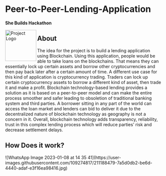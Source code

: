 # Peer-to-Peer-Lending-Application
**She Builds Hackathon**
<div>
<img src = "https://wixmp-fe53c9ff592a4da924211f23.wixmp.com/users/51835bf9-6801-4d65-8c6e-8f5c1ce19c29/design-previews/f5cdb6bc-9da2-4390-9ef0-bda785fa481e/1673165804325-thumbnail.jpeg" alt ="Project Logo" align= "left" hieght="100" width = "100">
 </div>
<div>
 <h2>About</h2>
 <p>
 The idea for the project is to build a lending application using Blockchain. Using this application, people would be able to take loans on the blockchains. That means they can essentially lock up certain assets and borrow other cryptocurrencies and then pay back later after a certain amount of time. A different use case for this kind of application is cryptocurrency trading. Traders can lock up certain cryptocurrency assets to borrow a different kind of asset, then trade it and make a profit.
Blockchain technology-based lending provides a solution as it is based on a peer-to-peer model and can make the entire process smoother and safer leading to obsoletion
of traditional banking system and third parties. A borrower sitting in any part of the world can access the loan market and lenders can bid to deliver it due to the decentralized nature of blockchain technology as geography is not a concern in it. Overall, blockchain technology adds transparency, reliability, trust
in this complex lending process which will reduce parties’ risk and decrease settlement delays.
 </p>
 
</div>
<div>
 <h2>How Does it work?</h2>
 ![WhatsApp Image 2023-01-08 at 14 35 41](https://user-images.githubusercontent.com/109274817/211188479-7a5d0db2-be6d-4440-adaf-e3f16ea98416.jpg)



</div>
